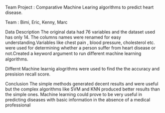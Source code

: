 
 Team Project : Comparative Machine Learing algorithms to predict heart disease.
 
 
 
 Team : Bimi, 
        Eric, 
        Kenny,
        Marc

Data Description
The original data had 76 variables and the dataset used has only 14. The columns names were renamed for easy understanding.Variables like chest pain , blood pressure, cholesterol etc. were used for determining  whether a person suffer from heart disease or not.Created a    keyword argument to run diﬀerent machine learning algorithms.

Differnt Machine learnig alogrithms were used to find the the accuracy and presision recall score.

Conclusion
The simple methods generated decent results and were useful but the complex algorithms like SVM and KNN produced better results than the simple ones. Machine learning could prove to be very useful in predicting diseases with basic information in the absence of a medical professional
